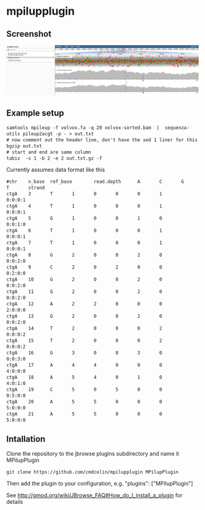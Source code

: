 # mpilupplugin

## Screenshot

![](img/1.png)

## Example setup


    samtools mpileup -f volvox.fa -q 20 volvox-sorted.bam  |  sequenza-utils pileup2acgt -p - > out.txt
    # now comment out the header line, don't have the sed 1 liner for this
    bgzip out.txt
    # start and end are same column
    tabix  -s 1 -b 2 -e 2 out.txt.gz -f


Currently assumes data format like this

```
#chr    n_base  ref_base        read.depth      A       C       G       T       strand
ctgA    3       T       1       0       0       0       1       0:0:0:1
ctgA    4       T       1       0       0       0       1       0:0:0:1
ctgA    5       G       1       0       0       1       0       0:0:1:0
ctgA    6       T       1       0       0       0       1       0:0:0:1
ctgA    7       T       1       0       0       0       1       0:0:0:1
ctgA    8       G       2       0       0       2       0       0:0:2:0
ctgA    9       C       2       0       2       0       0       0:2:0:0
ctgA    10      G       2       0       0       2       0       0:0:2:0
ctgA    11      G       2       0       0       2       0       0:0:2:0
ctgA    12      A       2       2       0       0       0       2:0:0:0
ctgA    13      G       2       0       0       2       0       0:0:2:0
ctgA    14      T       2       0       0       0       2       0:0:0:2
ctgA    15      T       2       0       0       0       2       0:0:0:2
ctgA    16      G       3       0       0       3       0       0:0:3:0
ctgA    17      A       4       4       0       0       0       4:0:0:0
ctgA    18      A       5       4       0       1       0       4:0:1:0
ctgA    19      C       5       0       5       0       0       0:5:0:0
ctgA    20      A       5       5       0       0       0       5:0:0:0
ctgA    21      A       5       5       0       0       0       5:0:0:0

```

## Intallation

Clone the repository to the jbrowse plugins subdirectory and name it MPilupPlugin

    git clone https://github.com/cmdcolin/mpilupplugin MPilupPlugin

Then add the plugin to your configuration, e.g. "plugins": ["MPilupPlugin"]

See http://gmod.org/wiki/JBrowse_FAQ#How_do_I_install_a_plugin for details
